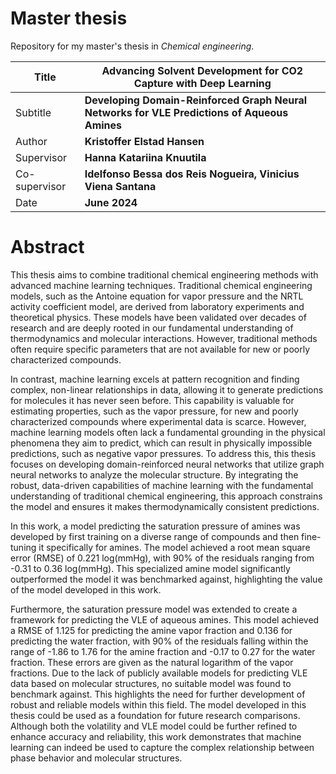 # Master thesis
Repository for my master's thesis in *Chemical engineering*. 


| Title                 | **Advancing Solvent Development for CO2 Capture with Deep Learning**                                 |
|-----------------------|------------------------------------------------------------------------------------|
| Subtitle              | **Developing Domain-Reinforced Graph Neural Networks for VLE Predictions of Aqueous Amines** |
| Author                | **Kristoffer Elstad Hansen**                                                                   |
| Supervisor            | **Hanna Katariina Knuutila**                                                      |
| Co-supervisor         | **Idelfonso Bessa dos Reis Nogueira, Vinicius Viena Santana** |
| Date                  | **June 2024**                                                                     |


# Abstract

This thesis aims to combine traditional chemical engineering methods with advanced machine learning techniques. Traditional chemical engineering models, such as the Antoine equation for vapor pressure and the NRTL activity coefficient model, are derived from laboratory experiments and theoretical physics. These models have been validated over decades of research and are deeply rooted in our fundamental understanding of thermodynamics and molecular interactions. However, traditional methods often require specific parameters that are not available for new or poorly characterized compounds. 

In contrast, machine learning excels at pattern recognition and finding complex, non-linear relationships in data, allowing it to generate predictions for molecules it has never seen before. This capability is valuable for estimating properties, such as the vapor pressure, for new and poorly characterized compounds where experimental data is scarce. However, machine learning models often lack a fundamental grounding in the physical phenomena they aim to predict, which can result in physically impossible predictions, such as negative vapor pressures. To address this, this thesis focuses on developing domain-reinforced neural networks that utilize graph neural networks to analyze the molecular structure. By integrating the robust, data-driven capabilities of machine learning with the fundamental understanding of traditional chemical engineering, this approach constrains the model and ensures it makes thermodynamically consistent predictions.

In this work, a model predicting the saturation pressure of amines was developed by first training on a diverse range of compounds and then fine-tuning it specifically for amines. The model achieved a root mean square error (RMSE) of 0.221 log(mmHg), with 90\% of the residuals ranging from -0.31 to 0.36 log(mmHg). This specialized amine model significantly outperformed the model it was benchmarked against, highlighting the value of the model developed in this work. 

Furthermore, the saturation pressure model was extended to create a framework for predicting the VLE of aqueous amines. This model achieved a RMSE of 1.125 for predicting the amine vapor fraction and 0.136 for predicting the water fraction, with 90\% of the residuals falling within the range of -1.86 to 1.76 for the amine fraction and -0.17 to 0.27 for the water fraction. These errors are given as the natural logarithm of the vapor fractions. Due to the lack of publicly available models for predicting VLE data based on molecular structures, no suitable model was found to benchmark against. This highlights the need for further development of robust and reliable models within this field. The model developed in this thesis could be used as a foundation for future research comparisons. Although both the volatility and VLE model could be further refined to enhance accuracy and reliability, this work demonstrates that machine learning can indeed be used to capture the complex relationship between phase behavior and molecular structures.

